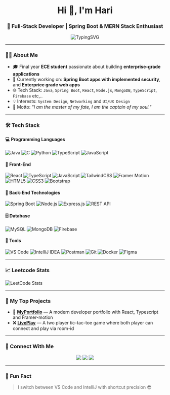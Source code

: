 <h1 align="center">Hi 👋, I'm Hari</h1>
<h3 align="center">🚀 Full-Stack Developer | Spring Boot & MERN Stack Enthusiast</h3>

<p align="center">
  <img src="https://readme-typing-svg.demolab.com?font=Fira+Code&size=22&pause=1000&center=true&vCenter=true&width=435&lines=%7CEngineer+%7C+FullStack+Web+Developer;Java+%7C+Spring+Boot+%7C+React;I+design+and+build+scalable+apps" alt="TypingSVG"/>
</p>

---

### 👨‍💻 About Me
- 🎓 Final year **ECE student** passionate about building **enterprise-grade applications**  
- 💼 Currently working on: **Spring Boot apps with implemented security**, and **Enterprice grade web apps**  
- 🌐 Tech Stack: `Java`, `Spring Boot`, `React`, `Node.js`, `MongoDB`, `TypeScript`, `Firebase` etc,..
- 💡 Interests: `System Design`, `Networking` and `UI/UX Design`
- 💪 Motto: *"I am the master of my fate, I am the captain of my soul."*

---

### 🛠️ Tech Stack

#### 💻 Programming Languages  
![Java](https://img.shields.io/badge/Java-%23ED8B00.svg?style=flat&logo=java&logoColor=white)
![C](https://img.shields.io/badge/C-00599C?style=flat&logo=c&logoColor=white)
![Python](https://img.shields.io/badge/Python-3776AB?style=flat&logo=python&logoColor=white)
![TypeScript](https://img.shields.io/badge/TypeScript-007ACC?style=flat&logo=typescript&logoColor=white)
![JavaScript](https://img.shields.io/badge/JavaScript-F7DF1E?style=flat&logo=javascript&logoColor=black)

#### 🎨 Front-End  
![React](https://img.shields.io/badge/React-20232A?style=flat&logo=react&logoColor=61DAFB)
![TypeScript](https://img.shields.io/badge/TypeScript-007ACC?style=flat&logo=typescript&logoColor=white)
![JavaScript](https://img.shields.io/badge/JavaScript-F7DF1E?style=flat&logo=javascript&logoColor=black)
![TailwindCSS](https://img.shields.io/badge/TailwindCSS-38B2AC?style=flat&logo=tailwind-css&logoColor=white)
![Framer Motion](https://img.shields.io/badge/Framer--Motion-0055FF?style=flat&logo=framer&logoColor=white)
![HTML5](https://img.shields.io/badge/HTML5-E34F26?style=flat&logo=html5&logoColor=white)
![CSS3](https://img.shields.io/badge/CSS3-1572B6?style=flat&logo=css3&logoColor=white)
![Bootstrap](https://img.shields.io/badge/Bootstrap-563D7C?style=flat&logo=bootstrap&logoColor=white)

#### 🚀 Back-End Technologies  
![Spring Boot](https://img.shields.io/badge/Spring%20Boot-6DB33F?style=flat&logo=spring-boot&logoColor=white)
![Node.js](https://img.shields.io/badge/Node.js-339933?style=flat&logo=node.js&logoColor=white)
![Express.js](https://img.shields.io/badge/Express.js-000000?style=flat&logo=express&logoColor=white)
![REST API](https://img.shields.io/badge/REST-API-%23007EC6?style=flat)

#### 🗄️ Database  
![MySQL](https://img.shields.io/badge/MySQL-4479A1?style=flat&logo=mysql&logoColor=white)
![MongoDB](https://img.shields.io/badge/MongoDB-4EA94B?style=flat&logo=mongodb&logoColor=white)
![Firebase](https://img.shields.io/badge/Firebase-FFCA28?style=flat&logo=firebase&logoColor=black)

#### 🧰 Tools  
![VS Code](https://img.shields.io/badge/VS%20Code-007ACC?style=flat&logo=visual-studio-code&logoColor=white)
![IntelliJ IDEA](https://img.shields.io/badge/IntelliJ%20IDEA-000000?style=flat&logo=intellij-idea&logoColor=white)
![Postman](https://img.shields.io/badge/Postman-FF6C37?style=flat&logo=postman&logoColor=white)
![Git](https://img.shields.io/badge/Git-F05032?style=flat&logo=git&logoColor=white)
![Docker](https://img.shields.io/badge/Docker-2496ED?style=flat&logo=docker&logoColor=white)
![Figma](https://img.shields.io/badge/Figma-F24E1E?style=flat&logo=figma&logoColor=white)

---

### 📈 Leetcode Stats

![LeetCode Stats](https://leetcard.jacoblin.cool/Hari_prasath_K?theme=dark&font=Outfit&ext=contest)

---

### 🧠 My Top Projects

- 💙 [**MyPortfolio**](https://github.com/hari-prasath-03/My-portfolio) — A modern developer portfolio with React, Typescript and Framer-motion  
- ❌ [**LivePlay**](https://github.com/hari-prasath-03/live-play-server) — A two player tic-tac-toe game where both player can connect and play via room-id
  
---

### 🔗 Connect With Me

<p align="center">
  <a href="https://www.linkedin.com/in/hari-prasath-k/" target="_blank"><img src="https://img.shields.io/badge/LinkedIn-%230077B5.svg?style=flat&logo=linkedin&logoColor=white"/></a>
  <a href="mailto:hariprasathk2023@gmail.com"><img src="https://img.shields.io/badge/Gmail-D14836?style=flat&logo=gmail&logoColor=white"/></a>
  <a href="https://hariprasathk.vercel.app/" target="_blank"><img src="https://img.shields.io/badge/Portfolio-%230A192F.svg?style=flat&logo=vercel&logoColor=white"/></a>
</p>

---

### 📌 Fun Fact
> I switch between VS Code and IntelliJ with shortcut precision 😎

